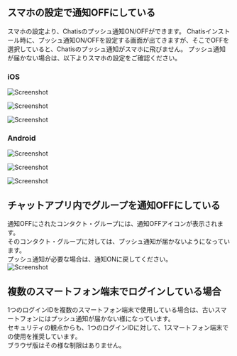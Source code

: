 
## スマホの設定で通知OFFにしている

スマホの設定より、Chatisのプッシュ通知ON/OFFができます。
Chatisインストール時に、プッシュ通知ON/OFFを設定する画面が出てきますが、そこでOFFを選択していると、Chatisのプッシュ通知がスマホに飛びません。
プッシュ通知が届かない場合は、以下よりスマホの設定をご確認ください。

### iOS

![Screenshot](img/push-ios1.jpg)  

![Screenshot](img/push-ios2.jpg)  

![Screenshot](img/push-ios3.jpg)  

### Android

![Screenshot](img/push-android1.jpg)  

![Screenshot](img/push-android2.jpg)  

![Screenshot](img/push-android3.jpg)  


## チャットアプリ内でグループを通知OFFにしている

通知OFFにされたコンタクト・グループには、通知OFFアイコンが表示されます。  
そのコンタクト・グループに対しては、プッシュ通知が届かないようになっています。  
プッシュ通知が必要な場合は、通知ONに戻してください。  
![Screenshot](img/sp_通知ONOFF2.jpg)

## 複数のスマートフォン端末でログインしている場合

1つのログインIDを複数のスマートフォン端末で使用している場合は、古いスマートフォンにはプッシュ通知が届かない様になっています。  
セキュリティの観点からも、1つのログインIDに対して、1スマートフォン端末での使用を推奨しています。  
ブラウザ版はその様な制限はありません。